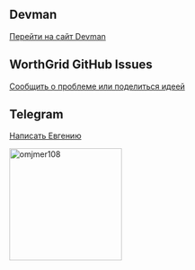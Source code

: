 
## Devman

[Перейти на сайт Devman](https://dvmn.org/)

## WorthGrid GitHub Issues

[Сообщить о проблеме или поделиться идеей](https://github.com/devmanorg/worth-grid-prometheus/issues)

## Telegram

[Написать Евгению](https://t.me/omjmer108)

<img src="../img/omjmer108.png" alt="omjmer108" width="200" />
